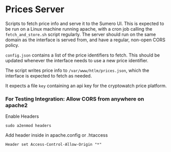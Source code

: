 # Prices Server

Scripts to fetch price info and serve it to the Sumero UI. This is expected to be run on a Linux machine running apache, with a cron job calling the `fetch_and_store.sh` script regularly. The server should run on the same domain as the interface is served from, and have a regular, non-open CORS policy.

`config.json` contains a list of the price identifiers to fetch. This should be updated whenever the interface needs to use a new price identifier.

The script writes price info to `/var/www/htlm/prices.json`, which the interface is expected to fetch as needed.

It expects a file `key` containing an api key for the cryptowatch price platform.

### For Testing Integration: Allow CORS from anywhere on apache2

Enable Headers

    sudo a2enmod headers

Add header inside <Directory> in apache.config or .htaccess

    Header set Access-Control-Allow-Origin "*" 
